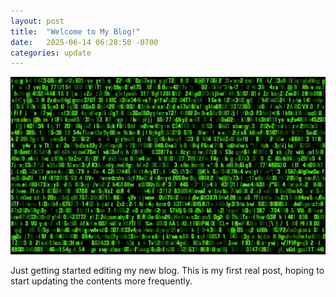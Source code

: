 ```yaml
---
layout: post
title:  "Welcome to My Blog!"
date:   2025-06-14 06:28:50 -0700
categories: update
---
```


![binary_code](/assets/images/binary_code.jpg)

Just getting started editing my new blog.  This is my first real post, hoping to start updating the contents more frequently.